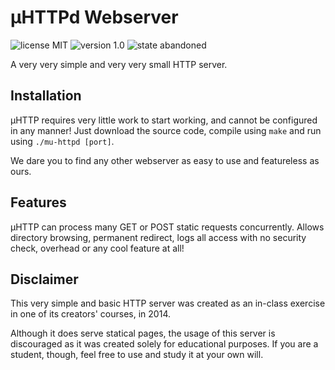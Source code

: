 # μHTTPd Webserver
![license MIT](https://img.shields.io/badge/license-MIT-lightgrey.svg)
![version 1.0](https://img.shields.io/badge/version-1.0-green.svg)
![state abandoned](https://img.shields.io/badge/state-abandoned-red.svg)

A very very simple and very very small HTTP server.

## Installation
μHTTP requires very little work to start working, and cannot be configured in any manner! Just download the source
code, compile using `make` and run using `./mu-httpd [port]`.

We dare you to find any other webserver as easy to use and featureless as ours.

## Features
μHTTP can process many GET or POST static requests concurrently. Allows directory browsing, permanent redirect,
logs all access with no security check, overhead or any cool feature at all!

## Disclaimer
This very simple and basic HTTP server was created as an in-class exercise in one of its creators' courses, in 2014.

Although it does serve statical pages, the usage of this server is discouraged as it was created solely for educational purposes. If you are a student, though, feel free to use and study it at your own will.